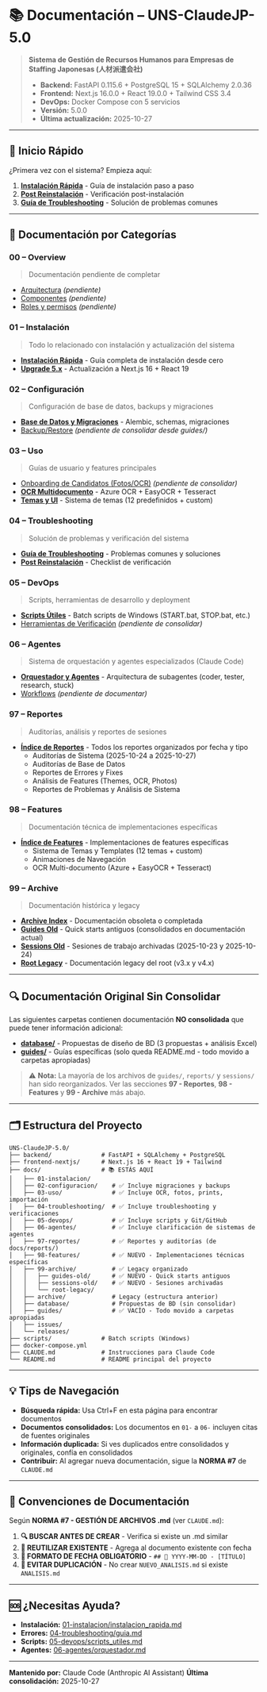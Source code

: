 # 📚 Documentación – UNS-ClaudeJP-5.0

> **Sistema de Gestión de Recursos Humanos para Empresas de Staffing Japonesas (人材派遣会社)**
>
> - **Backend:** FastAPI 0.115.6 + PostgreSQL 15 + SQLAlchemy 2.0.36
> - **Frontend:** Next.js 16.0.0 + React 19.0.0 + Tailwind CSS 3.4
> - **DevOps:** Docker Compose con 5 servicios
> - **Versión:** 5.0.0
> - **Última actualización:** 2025-10-27

---

## 🚀 Inicio Rápido

¿Primera vez con el sistema? Empieza aquí:
1. **[Instalación Rápida](./01-instalacion/instalacion_rapida.md)** - Guía de instalación paso a paso
2. **[Post Reinstalación](./04-troubleshooting/post_reinstalacion.md)** - Verificación post-instalación
3. **[Guía de Troubleshooting](./04-troubleshooting/guia.md)** - Solución de problemas comunes

---

## 📖 Documentación por Categorías

### 00 – Overview
> Documentación pendiente de completar
- [Arquitectura](./00-overview/arquitectura.md) *(pendiente)*
- [Componentes](./00-overview/componentes.md) *(pendiente)*
- [Roles y permisos](./00-overview/roles-permisos.md) *(pendiente)*

### 01 – Instalación
> Todo lo relacionado con instalación y actualización del sistema
- **[Instalación Rápida](./01-instalacion/instalacion_rapida.md)** - Guía completa de instalación desde cero
- **[Upgrade 5.x](./01-instalacion/upgrade_5.x.md)** - Actualización a Next.js 16 + React 19

### 02 – Configuración
> Configuración de base de datos, backups y migraciones
- **[Base de Datos y Migraciones](./02-configuracion/base_datos.md)** - Alembic, schemas, migraciones
- [Backup/Restore](./02-configuracion/backup_restore.md) *(pendiente de consolidar desde guides/)*

### 03 – Uso
> Guías de usuario y features principales
- [Onboarding de Candidatos (Fotos/OCR)](./03-uso/onboarding_candidatos.md) *(pendiente de consolidar)*
- **[OCR Multidocumento](./03-uso/ocr_multi_documento.md)** - Azure OCR + EasyOCR + Tesseract
- **[Temas y UI](./03-uso/temas_y_ui.md)** - Sistema de temas (12 predefinidos + custom)

### 04 – Troubleshooting
> Solución de problemas y verificación del sistema
- **[Guía de Troubleshooting](./04-troubleshooting/guia.md)** - Problemas comunes y soluciones
- **[Post Reinstalación](./04-troubleshooting/post_reinstalacion.md)** - Checklist de verificación

### 05 – DevOps
> Scripts, herramientas de desarrollo y deployment
- **[Scripts Útiles](./05-devops/scripts_utiles.md)** - Batch scripts de Windows (START.bat, STOP.bat, etc.)
- [Herramientas de Verificación](./05-devops/herramientas_verificacion.md) *(pendiente de consolidar)*

### 06 – Agentes
> Sistema de orquestación y agentes especializados (Claude Code)
- **[Orquestador y Agentes](./06-agentes/orquestador.md)** - Arquitectura de subagentes (coder, tester, research, stuck)
- [Workflows](./06-agentes/workflows.md) *(pendiente de documentar)*

### 97 – Reportes
> Auditorías, análisis y reportes de sesiones
- **[Índice de Reportes](./97-reportes/README.md)** - Todos los reportes organizados por fecha y tipo
  - Auditorías de Sistema (2025-10-24 a 2025-10-27)
  - Auditorías de Base de Datos
  - Reportes de Errores y Fixes
  - Análisis de Features (Themes, OCR, Photos)
  - Reportes de Problemas y Análisis de Sistema

### 98 – Features
> Documentación técnica de implementaciones específicas
- **[Índice de Features](./98-features/README.md)** - Implementaciones de features específicas
  - Sistema de Temas y Templates (12 temas + custom)
  - Animaciones de Navegación
  - OCR Multi-documento (Azure + EasyOCR + Tesseract)

### 99 – Archive
> Documentación histórica y legacy
- **[Archive Index](./99-archive/README.md)** - Documentación obsoleta o completada
- **[Guides Old](./99-archive/guides-old/)** - Quick starts antiguos (consolidados en documentación actual)
- **[Sessions Old](./99-archive/sessions-old/)** - Sesiones de trabajo archivadas (2025-10-23 y 2025-10-24)
- **[Root Legacy](./99-archive/root-legacy/)** - Documentación legacy del root (v3.x y v4.x)

---

## 🔍 Documentación Original Sin Consolidar

Las siguientes carpetas contienen documentación **NO consolidada** que puede tener información adicional:

- **[database/](./database/)** - Propuestas de diseño de BD (3 propuestas + análisis Excel)
- **[guides/](./guides/)** - Guías específicas (solo queda README.md - todo movido a carpetas apropiadas)

> ⚠️ **Nota:** La mayoría de los archivos de `guides/`, `reports/` y `sessions/` han sido reorganizados. Ver las secciones **97 - Reportes**, **98 - Features** y **99 - Archive** más abajo.

---

## 🗂️ Estructura del Proyecto

```
UNS-ClaudeJP-5.0/
├── backend/              # FastAPI + SQLAlchemy + PostgreSQL
├── frontend-nextjs/      # Next.js 16 + React 19 + Tailwind
├── docs/                 # 📚 ESTÁS AQUÍ
│   ├── 01-instalacion/
│   ├── 02-configuracion/    # ✅ Incluye migraciones y backups
│   ├── 03-uso/              # ✅ Incluye OCR, fotos, prints, importación
│   ├── 04-troubleshooting/  # ✅ Incluye troubleshooting y verificaciones
│   ├── 05-devops/           # ✅ Incluye scripts y Git/GitHub
│   ├── 06-agentes/          # ✅ Incluye clarificación de sistemas de agentes
│   ├── 97-reportes/         # ✅ Reportes y auditorías (de docs/reports/)
│   ├── 98-features/         # ✅ NUEVO - Implementaciones técnicas específicas
│   ├── 99-archive/          # ✅ Legacy organizado
│   │   ├── guides-old/      # ✅ NUEVO - Quick starts antiguos
│   │   ├── sessions-old/    # ✅ NUEVO - Sesiones archivadas
│   │   └── root-legacy/
│   ├── archive/             # Legacy (estructura anterior)
│   ├── database/            # Propuestas de BD (sin consolidar)
│   ├── guides/              # ✅ VACÍO - Todo movido a carpetas apropiadas
│   ├── issues/
│   └── releases/
├── scripts/              # Batch scripts (Windows)
├── docker-compose.yml
├── CLAUDE.md             # Instrucciones para Claude Code
└── README.md             # README principal del proyecto
```

---

## 💡 Tips de Navegación

- **Búsqueda rápida:** Usa Ctrl+F en esta página para encontrar documentos
- **Documentos consolidados:** Los documentos en `01-` a `06-` incluyen citas de fuentes originales
- **Información duplicada:** Si ves duplicados entre consolidados y originales, confía en consolidados
- **Contribuir:** Al agregar nueva documentación, sigue la **NORMA #7** de `CLAUDE.md`

---

## 📝 Convenciones de Documentación

Según **NORMA #7 - GESTIÓN DE ARCHIVOS .md** (ver `CLAUDE.md`):

1. **🔍 BUSCAR ANTES DE CREAR** - Verifica si existe un .md similar
2. **📝 REUTILIZAR EXISTENTE** - Agrega al documento existente con fecha
3. **📅 FORMATO DE FECHA OBLIGATORIO** - `## 📅 YYYY-MM-DD - [TÍTULO]`
4. **🚫 EVITAR DUPLICACIÓN** - No crear `NUEVO_ANALISIS.md` si existe `ANALISIS.md`

---

## 🆘 ¿Necesitas Ayuda?

- **Instalación:** [01-instalacion/instalacion_rapida.md](./01-instalacion/instalacion_rapida.md)
- **Errores:** [04-troubleshooting/guia.md](./04-troubleshooting/guia.md)
- **Scripts:** [05-devops/scripts_utiles.md](./05-devops/scripts_utiles.md)
- **Agentes:** [06-agentes/orquestador.md](./06-agentes/orquestador.md)

---

**Mantenido por:** Claude Code (Anthropic AI Assistant)
**Última consolidación:** 2025-10-27
